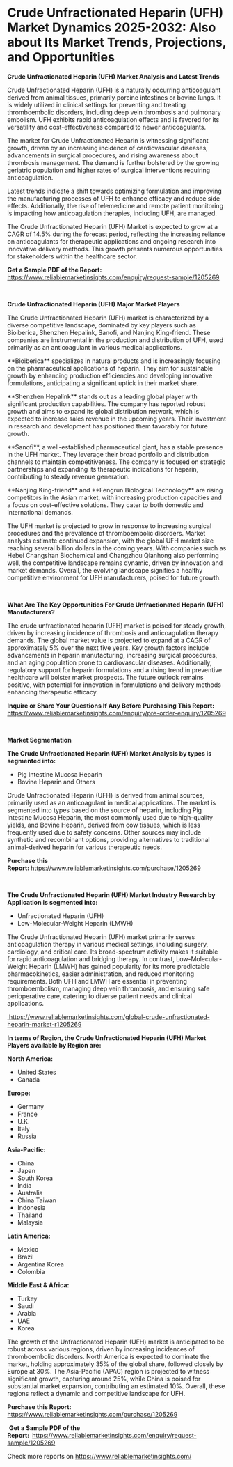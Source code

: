 <p><h1>Crude Unfractionated Heparin (UFH) Market Dynamics 2025-2032: Also about Its Market Trends, Projections, and Opportunities</h1></p><p><strong>Crude Unfractionated Heparin (UFH) Market Analysis and Latest Trends</strong></p>
<p><p>Crude Unfractionated Heparin (UFH) is a naturally occurring anticoagulant derived from animal tissues, primarily porcine intestines or bovine lungs. It is widely utilized in clinical settings for preventing and treating thromboembolic disorders, including deep vein thrombosis and pulmonary embolism. UFH exhibits rapid anticoagulation effects and is favored for its versatility and cost-effectiveness compared to newer anticoagulants.</p><p>The market for Crude Unfractionated Heparin is witnessing significant growth, driven by an increasing incidence of cardiovascular diseases, advancements in surgical procedures, and rising awareness about thrombosis management. The demand is further bolstered by the growing geriatric population and higher rates of surgical interventions requiring anticoagulation. </p><p>Latest trends indicate a shift towards optimizing formulation and improving the manufacturing processes of UFH to enhance efficacy and reduce side effects. Additionally, the rise of telemedicine and remote patient monitoring is impacting how anticoagulation therapies, including UFH, are managed. </p><p>The Crude Unfractionated Heparin (UFH) Market is expected to grow at a CAGR of 14.5% during the forecast period, reflecting the increasing reliance on anticoagulants for therapeutic applications and ongoing research into innovative delivery methods. This growth presents numerous opportunities for stakeholders within the healthcare sector.</p></p>
<p><strong>Get a Sample PDF of the Report:&nbsp;</strong> <a href="https://www.reliablemarketinsights.com/enquiry/request-sample/1205269?utm_campaign=2885&utm_medium=2&utm_source=Github&utm_content=ia&utm_term=03042025&utm_id=crude-unfractionated-heparin-ufh">https://www.reliablemarketinsights.com/enquiry/request-sample/1205269</a></p>
<p>&nbsp;</p>
<p><strong>Crude Unfractionated Heparin (UFH) Major Market Players</strong></p>
<p><p>The Crude Unfractionated Heparin (UFH) market is characterized by a diverse competitive landscape, dominated by key players such as Bioiberica, Shenzhen Hepalink, Sanofi, and Nanjing King-friend. These companies are instrumental in the production and distribution of UFH, used primarily as an anticoagulant in various medical applications.</p><p>**Bioiberica** specializes in natural products and is increasingly focusing on the pharmaceutical applications of heparin. They aim for sustainable growth by enhancing production efficiencies and developing innovative formulations, anticipating a significant uptick in their market share.</p><p>**Shenzhen Hepalink** stands out as a leading global player with significant production capabilities. The company has reported robust growth and aims to expand its global distribution network, which is expected to increase sales revenue in the upcoming years. Their investment in research and development has positioned them favorably for future growth.</p><p>**Sanofi**, a well-established pharmaceutical giant, has a stable presence in the UFH market. They leverage their broad portfolio and distribution channels to maintain competitiveness. The company is focused on strategic partnerships and expanding its therapeutic indications for heparin, contributing to steady revenue generation.</p><p>**Nanjing King-friend** and **Fengrun Biological Technology** are rising competitors in the Asian market, with increasing production capacities and a focus on cost-effective solutions. They cater to both domestic and international demands.</p><p>The UFH market is projected to grow in response to increasing surgical procedures and the prevalence of thromboembolic disorders. Market analysts estimate continued expansion, with the global UFH market size reaching several billion dollars in the coming years. With companies such as Hebei Changshan Biochemical and Changzhou Qianhong also performing well, the competitive landscape remains dynamic, driven by innovation and market demands. Overall, the evolving landscape signifies a healthy competitive environment for UFH manufacturers, poised for future growth.</p></p>
<p>&nbsp;</p>
<p><strong>What Are The Key Opportunities For Crude Unfractionated Heparin (UFH) Manufacturers?</strong></p>
<p><p>The crude unfractionated heparin (UFH) market is poised for steady growth, driven by increasing incidence of thrombosis and anticoagulation therapy demands. The global market value is projected to expand at a CAGR of approximately 5% over the next five years. Key growth factors include advancements in heparin manufacturing, increasing surgical procedures, and an aging population prone to cardiovascular diseases. Additionally, regulatory support for heparin formulations and a rising trend in preventive healthcare will bolster market prospects. The future outlook remains positive, with potential for innovation in formulations and delivery methods enhancing therapeutic efficacy.</p></p>
<p><strong>Inquire or Share Your Questions If Any Before Purchasing This Report:</strong> <a href="https://www.reliablemarketinsights.com/enquiry/pre-order-enquiry/1205269?utm_campaign=2885&utm_medium=2&utm_source=Github&utm_content=ia&utm_term=03042025&utm_id=crude-unfractionated-heparin-ufh">https://www.reliablemarketinsights.com/enquiry/pre-order-enquiry/1205269</a></p>
<p>&nbsp;</p>
<p><strong>Market Segmentation</strong></p>
<p><strong>The Crude Unfractionated Heparin (UFH) Market Analysis by types is segmented into:</strong></p>
<p><ul><li>Pig Intestine Mucosa Heparin</li><li>Bovine Heparin and Others</li></ul></p>
<p><p>Crude Unfractionated Heparin (UFH) is derived from animal sources, primarily used as an anticoagulant in medical applications. The market is segmented into types based on the source of heparin, including Pig Intestine Mucosa Heparin, the most commonly used due to high-quality yields, and Bovine Heparin, derived from cow tissues, which is less frequently used due to safety concerns. Other sources may include synthetic and recombinant options, providing alternatives to traditional animal-derived heparin for various therapeutic needs.</p></p>
<p><strong>Purchase this Report:&nbsp;</strong><a href="https://www.reliablemarketinsights.com/purchase/1205269?utm_campaign=2885&utm_medium=2&utm_source=Github&utm_content=ia&utm_term=03042025&utm_id=crude-unfractionated-heparin-ufh">https://www.reliablemarketinsights.com/purchase/1205269</a></p>
<p>&nbsp;</p>
<p><strong>The Crude Unfractionated Heparin (UFH) Market Industry Research by Application is segmented into:</strong></p>
<p><ul><li>Unfractionated Heparin (UFH)</li><li>Low-Molecular-Weight Heparin (LMWH)</li></ul></p>
<p><p>The Crude Unfractionated Heparin (UFH) market primarily serves anticoagulation therapy in various medical settings, including surgery, cardiology, and critical care. Its broad-spectrum activity makes it suitable for rapid anticoagulation and bridging therapy. In contrast, Low-Molecular-Weight Heparin (LMWH) has gained popularity for its more predictable pharmacokinetics, easier administration, and reduced monitoring requirements. Both UFH and LMWH are essential in preventing thromboembolism, managing deep vein thrombosis, and ensuring safe perioperative care, catering to diverse patient needs and clinical applications.</p></p>
<p><a href="https://www.reliablemarketinsights.com/global-crude-unfractionated-heparin-market-r1205269?utm_campaign=2885&utm_medium=2&utm_source=Github&utm_content=ia&utm_term=03042025&utm_id=crude-unfractionated-heparin-ufh">&nbsp;https://www.reliablemarketinsights.com/global-crude-unfractionated-heparin-market-r1205269</a></p>
<p><strong>In terms of Region, the Crude Unfractionated Heparin (UFH) Market Players available by Region are:</strong></p>
<p>
    <p> <strong> North America: </strong>
        <ul>
            <li>United States</li>
            <li>Canada</li>
        </ul>
        </p> 
    <p> <strong> Europe: </strong>
        <ul>
            <li>Germany</li>
            <li>France</li>
            <li>U.K.</li>
            <li>Italy</li>
            <li>Russia</li>
        </ul>
        </p> 
    <p> <strong> Asia-Pacific: </strong>
        <ul>
            <li>China</li>
            <li>Japan</li>
            <li>South Korea</li>
            <li>India</li>
            <li>Australia</li>
            <li>China Taiwan</li>
            <li>Indonesia</li>
            <li>Thailand</li>
            <li>Malaysia</li>
        </ul>
        </p> 
    <p> <strong> Latin America: </strong>
        <ul>
            <li>Mexico</li>
            <li>Brazil</li>
            <li>Argentina Korea</li>
            <li>Colombia</li>
        </ul>
        </p> 
    <p> <strong> Middle East & Africa: </strong>
        <ul>
            <li>Turkey</li>
            <li>Saudi</li>
            <li>Arabia</li>
            <li>UAE</li>
            <li>Korea</li>
        </ul>
    </p>
    </p>
<p><p>The growth of the Unfractionated Heparin (UFH) market is anticipated to be robust across various regions, driven by increasing incidences of thromboembolic disorders. North America is expected to dominate the market, holding approximately 35% of the global share, followed closely by Europe at 30%. The Asia-Pacific (APAC) region is projected to witness significant growth, capturing around 25%, while China is poised for substantial market expansion, contributing an estimated 10%. Overall, these regions reflect a dynamic and competitive landscape for UFH.</p></p>
<p><strong>Purchase this Report: </strong><a href="https://www.reliablemarketinsights.com/purchase/1205269?utm_campaign=2885&utm_medium=2&utm_source=Github&utm_content=ia&utm_term=03042025&utm_id=crude-unfractionated-heparin-ufh">https://www.reliablemarketinsights.com/purchase/1205269</a></p>
<p>&nbsp;<strong>Get a Sample PDF of the Report:&nbsp;&nbsp;</strong><a href="https://www.reliablemarketinsights.com/enquiry/request-sample/1205269?utm_campaign=2885&utm_medium=2&utm_source=Github&utm_content=ia&utm_term=03042025&utm_id=crude-unfractionated-heparin-ufh">https://www.reliablemarketinsights.com/enquiry/request-sample/1205269</a></p>
<p><strong></strong></p>
<p>Check more reports on <a href="https://www.reliablemarketinsights.com/?utm_campaign=2885&utm_medium=2&utm_source=Github&utm_content=ia&utm_term=03042025&utm_id=crude-unfractionated-heparin-ufh">https://www.reliablemarketinsights.com/</a></p>